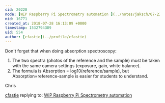 ```yaml
---
cid: 20228
node: [WIP Raspberry Pi Spectrometry automation ](../notes/jaksch/07-23-2018/raspberry-pi-spectrometry-automation)
nid: 16771
created_at: 2018-07-28 16:13:09 +0000
timestamp: 1532794389
uid: 554
author: [cfastie](../profile/cfastie)
---
```


Don't forget that when doing absorption spectroscopy:

1. The two spectra (photos of the reference and the sample) must be taken with the same camera settings (exposure, gain, white balance).
2. The formula is Absorption = log10(reference/sample), but Absorption=reference-sample is easier for students to understand. 

Chris

[cfastie](../profile/cfastie) replying to: [WIP Raspberry Pi Spectrometry automation ](../notes/jaksch/07-23-2018/raspberry-pi-spectrometry-automation)

